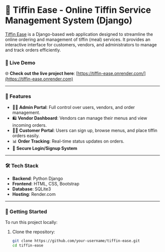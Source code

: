 # 🍱 Tiffin Ease - Online Tiffin Service Management System (Django)

[Tiffin Ease](https://tiffin-ease.onrender.com/) is a Django-based web application designed to streamline the online ordering and management of tiffin (meal) services. It provides an interactive interface for customers, vendors, and administrators to manage and track orders efficiently.

### 🔗 Live Demo
🌐 **Check out the live project here**: [https://tiffin-ease.onrender.com/](https://tiffin-ease.onrender.com)

---

### 📌 Features

- 👨‍💼 **Admin Portal**: Full control over users, vendors, and order management.
- 🛍️ **Vendor Dashboard**: Vendors can manage their menus and view incoming orders.
- 🧑‍🍳 **Customer Portal**: Users can sign up, browse menus, and place tiffin orders easily.
- 📊 **Order Tracking**: Real-time status updates on orders.
- 📁 **Secure Login/Signup System**

---

### 🛠️ Tech Stack

- **Backend**: Python Django
- **Frontend**: HTML, CSS, Bootstrap
- **Database**: SQLite3
- **Hosting**: Render.com

---

### 🚀 Getting Started

To run this project locally:

1. Clone the repository:
   ```bash
   git clone https://github.com/your-username/tiffin-ease.git
   cd tiffin-ease
